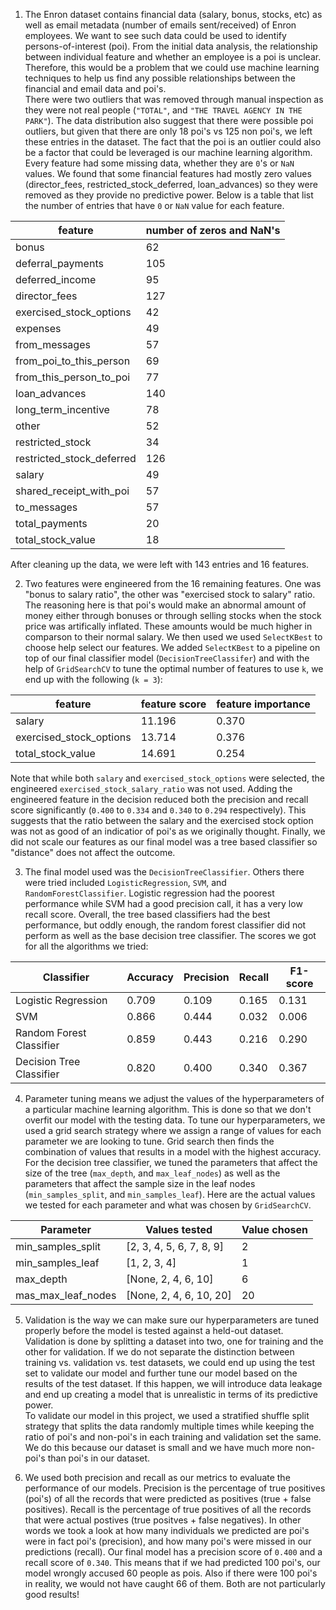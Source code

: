 1. The Enron dataset contains financial data (salary, bonus, stocks, etc) as well as email metadata (number of emails sent/received) of Enron employees. We want to see such data could be used to identify persons-of-interest (poi). From the initial data analysis, the relationship between individual feature and whether an employee is a poi is unclear. Therefore, this would be a problem that we could use machine learning techniques to help us find any possible relationships between the financial and email data and poi's.  
  There were two outliers that was removed through manual inspection as they were not real people (`"TOTAL"`, and `"THE TRAVEL AGENCY IN THE PARK"`). The data distribution also suggest that there were possible poi outliers, but given that there are only 18 poi's vs 125 non poi's, we left these entries in the dataset.  The fact that the poi is an outlier could also be a factor that could be leveraged is our machine learning algorithm. Every feature had some missing data, whether they are `0`'s or `NaN` values. We found that some financial features had mostly zero values (director_fees, restricted_stock_deferred, loan_advances) so they were removed as they provide no predictive power. Below is a table that list the number of entries that have `0` or `NaN` value for each feature.
  
  | feature                   | number of zeros and NaN's |
  |---------------------------|---------------------------|
  | bonus                     | 62                        |
  | deferral_payments         | 105                       |
  | deferred_income           | 95                        |
  | director_fees             | 127                       |
  | exercised_stock_options   | 42                        |
  | expenses                  | 49                        |
  | from_messages             | 57                        |
  | from_poi_to_this_person   | 69                        |
  | from_this_person_to_poi   | 77                        |
  | loan_advances             | 140                       |
  | long_term_incentive       | 78                        |
  | other                     | 52                        |
  | restricted_stock          | 34                        |
  | restricted_stock_deferred | 126                       |
  | salary                    | 49                        |
  | shared_receipt_with_poi   | 57                        |
  | to_messages               | 57                        |
  | total_payments            | 20                        |
  | total_stock_value         | 18                        |
  
  After cleaning up the data, we were left with 143 entries and 16 features.  
  
2. Two features were engineered from the 16 remaining features. One was "bonus to salary ratio", the other was "exercised stock to salary" ratio. The reasoning here is that poi's would make an abnormal amount of money either through bonuses or through selling stocks when the stock price was artifically inflated. These amounts would be much higher in comparson to their normal salary. We then used we used `SelectKBest` to choose help select our features. We added `SelectKBest` to a pipeline on top of our final classifier model (`DecisionTreeClassifer`) and with the help of `GridSearchCV` to tune the optimal number of features to use `k`, we end up with the following (`k = 3`):
  
  | feature                 | feature score | feature importance |  
  |-------------------------|---------------|--------------------|  
  | salary                  |        11.196 |              0.370 |  
  | exercised_stock_options |        13.714 |              0.376 |  
  | total_stock_value       |        14.691 |              0.254 |  
  
  Note that while both `salary` and `exercised_stock_options` were selected, the engineered `exercised_stock_salary_ratio` was not used. Adding the engineered feature in the decision reduced both the precision and recall score significantly (`0.400` to `0.334` and `0.340` to `0.294` respectively). This suggests that the ratio between the salary and the exercised stock option was not as good of an indicatior of poi's as we originally thought. Finally, we did not scale our features as our final model was a tree based classifier so "distance" does not affect the outcome.  
  
3. The final model used was the `DecisionTreeClassifier`. Others there were tried included `LogisticRegression`, `SVM`, and `RandomForestClassifier`. Logistic regression had the poorest performance while SVM had a good precision call, it has a very low recall score. Overall, the tree based classifiers had the best performance, but oddly enough, the random forest classifier did not perform as well as the base decision tree classifier. The scores we got for all the algorithms we tried:
  
  | Classifier               | Accuracy | Precision | Recall | F1-score |
  |--------------------------|----------|-----------|--------|----------|
  | Logistic Regression      | 0.709    | 0.109     | 0.165  | 0.131    |
  | SVM                      | 0.866    | 0.444     | 0.032  | 0.006    |
  | Random Forest Classifier | 0.859    | 0.443     | 0.216  | 0.290    |
  | Decision Tree Classifier | 0.820    | 0.400     | 0.340  | 0.367    |
  
4. Parameter tuning means we adjust the values of the hyperparameters of a particular machine learning algorithm.  This is done so that we don't overfit our model with the testing data. To tune our hyperparameters, we used a grid search strategy where we assign a range of values for each parameter we are looking to tune. Grid search then finds the combination of values that results in a model with the highest accuracy.  For the decision tree classifier, we tuned the parameters that affect the size of the tree (`max_depth`, and `max_leaf_nodes`) as well as the parameters that affect the sample size in the leaf nodes (`min_samples_split`, and `min_samples_leaf`). Here are the actual values we tested for each parameter and what was chosen by `GridSearchCV`.

  | Parameter          | Values tested            | Value chosen |
  |--------------------|--------------------------|--------------|
  | min_samples_split  | [2, 3, 4, 5, 6, 7, 8, 9] | 2            |
  | min_samples_leaf   | [1, 2, 3, 4]             | 1            |
  | max_depth          | [None, 2, 4, 6, 10]      | 6            |
  | mas_max_leaf_nodes | [None, 2, 4, 6, 10, 20]  | 20           |
   
5. Validation is the way we can make sure our hyperparameters are tuned properly before the model is tested against a held-out dataset. Validation is done by splitting a dataset into two, one for training and the other for validation. If we do not separate the distinction between training vs. validation vs. test datasets, we could end up using the test set to validate our model and further tune our model based on the results of the test dataset.  If this happen, we will introduce data leakage and end up creating a model that is unrealistic in terms of its predictive power.  
  To validate our model in this project, we used a stratified shuffle split strategy that splits the data randomly multiple times while keeping the ratio of poi's and non-poi's in each training and validation set the same.  We do this because our dataset is small and we have much more non-poi's than poi's in our dataset.  
  
6. We used both precision and recall as our metrics to evaluate the performance of our models. Precision is the percentage of true positives (poi's) of all the records that were predicted as positives (true + false positives). Recall is the percentage of true positives of all the records that were actual postives (true positves + false negatives). In other words we took a look at how many individuals we predicted are poi's were in fact poi's (precision), and how many poi's were missed in our predictions (recall).  Our final model has a precision score of `0.400` and a recall score of `0.340`.  This means that if we had predicted 100 poi's, our model wrongly accused 60 people as pois. Also if there were 100 poi's in reality, we would not have caught 66 of them. Both are not particularly good results!
